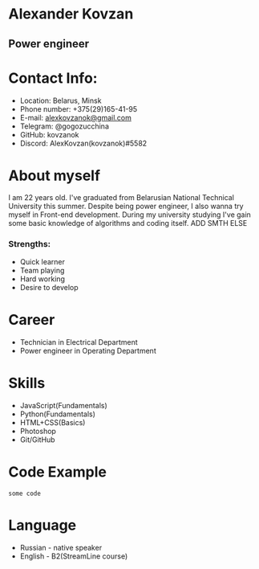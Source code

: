 # Alexander Kovzan
## Power engineer
# Contact Info:
* Location: Belarus, Minsk
* Phone number: +375(29)165-41-95
* E-mail: alexkovzanok@gmail.com
* Telegram: @gogozucchina
* GitHub: kovzanok
* Discord: AlexKovzan(kovzanok)#5582
# About myself
I am 22 years old. I've graduated from Belarusian National Technical University this summer. Despite being power engineer, I also wanna try myself in Front-end development. During my university studying I've gain some basic knowledge of algorithms and coding itself.
ADD SMTH ELSE
### Strengths:
* Quick learner
* Team playing
* Hard working
* Desire to develop
# Career
* Technician in Electrical Department
* Power engineer in Operating Department 
# Skills
* JavaScript(Fundamentals)
* Python(Fundamentals)
* HTML+CSS(Basics)
* Photoshop
* Git/GitHub
# Code Example
```
some code
```
# Language
* Russian - native speaker
* English - B2(StreamLine course)

